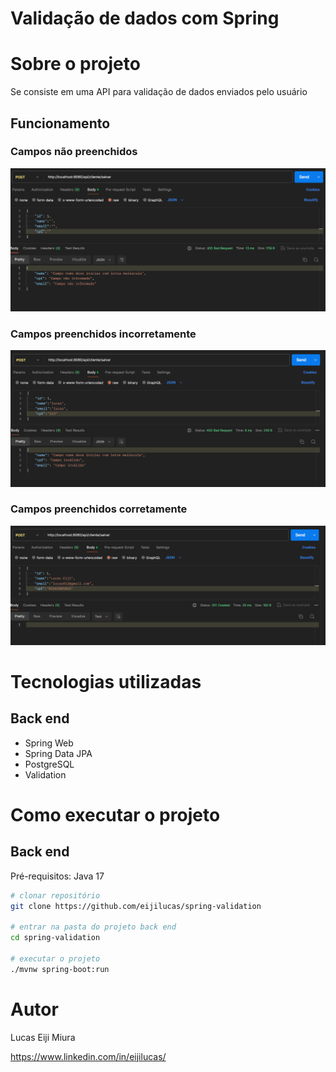 # Validação de dados com Spring

# Sobre o projeto
Se consiste em uma API para validação de dados enviados pelo usuário

## Funcionamento
### Campos não preenchidos
![Tela Funcionamento](https://github.com/eijilucas/assets/blob/main/Captura%20de%20tela%202024-01-31%20171209.png)
### Campos preenchidos incorretamente
![Tela Funcionamento](https://github.com/eijilucas/assets/blob/main/Captura%20de%20tela%202024-01-31%20171519.png)
### Campos preenchidos corretamente
![Tela Funcionamento](https://github.com/eijilucas/assets/blob/main/Captura%20de%20tela%202024-01-31%20171557.png)

# Tecnologias utilizadas

## Back end
- Spring Web
- Spring Data JPA
- PostgreSQL
- Validation

# Como executar o projeto

## Back end
Pré-requisitos: Java 17

```bash
# clonar repositório
git clone https://github.com/eijilucas/spring-validation

# entrar na pasta do projeto back end
cd spring-validation

# executar o projeto
./mvnw spring-boot:run
```

# Autor

Lucas Eiji Miura

https://www.linkedin.com/in/eijilucas/
